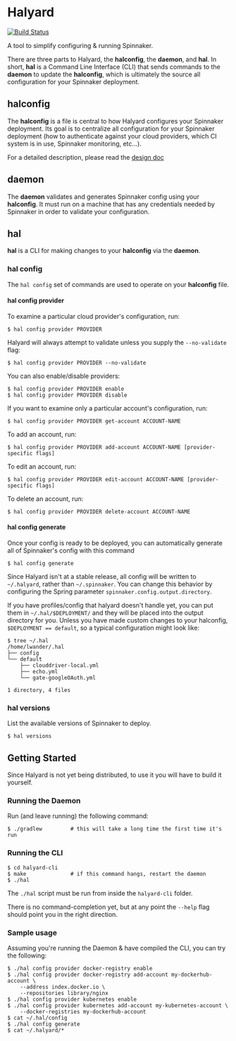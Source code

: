 # Halyard

[![Build Status](https://api.travis-ci.org/spinnaker/halyard.svg?branch=master)](https://travis-ci.org/spinnaker/halyard)

A tool to simplify configuring & running Spinnaker.

There are three parts to Halyard, the __halconfig__, the __daemon__, and
__hal__. In short, __hal__ is a Command Line Interface (CLI) that sends
commands to the __daemon__ to update the __halconfig__, which is ultimately
the source all configuration for your Spinnaker deployment. 

## halconfig

The __halconfig__ is a file is central to how Halyard configures your Spinnaker
deployment. Its goal is to centralize all configuration for your Spinnaker 
deployment (how to authenticate against your cloud providers, which CI system 
is in use, Spinnaker monitoring, etc...). 

For a detailed description, please read the [design doc](docs/design.md)

## daemon

The __daemon__ validates and generates Spinnaker config using your
__halconfig__. It must run on a machine that has any credentials needed by
Spinnaker in order to validate your configuration.

## hal

__hal__ is a CLI for making changes to your __halconfig__ via the __daemon__.

### hal config

The `hal config` set of commands are used to operate on your __halconfig__ file.

#### hal config provider

To examine a particular cloud provider's configuration, run:

```
$ hal config provider PROVIDER
```

Halyard will always attempt to validate unless you supply the `--no-validate`
flag:

```
$ hal config provider PROVIDER --no-validate
```

You can also enable/disable providers:

```
$ hal config provider PROVIDER enable
$ hal config provider PROVIDER disable
```

If you want to examine only a particular account's configuration, run:

```
$ hal config provider PROVIDER get-account ACCOUNT-NAME
```

To add an account, run:

```
$ hal config provider PROVIDER add-account ACCOUNT-NAME [provider-specific flags]
```

To edit an account, run:

```
$ hal config provider PROVIDER edit-account ACCOUNT-NAME [provider-specific flags]
```

To delete an account, run:

```
$ hal config provider PROVIDER delete-account ACCOUNT-NAME
```

#### hal config generate

Once your config is ready to be deployed, you can automatically generate all of
Spinnaker's config with this command

```
$ hal config generate
```

Since Halyard isn't at a stable release, all config will be written to
`~/.halyard`, rather than `~/.spinnaker`. You can change this behavior by
configuring the Spring parameter `spinnaker.config.output.directory`.

If you have profiles/config that halyard doesn't handle yet, you can put them
in `~/.hal/$DEPLOYMENT/` and they will be placed into the output directory for
you. Unless you have made custom changes to your halconfig,
`$DEPLOYMENT == default`, so a typical configuration might look like:

```
$ tree ~/.hal
/home/lwander/.hal
├── config
└── default
    ├── clouddriver-local.yml
    ├── echo.yml
    └── gate-googleOAuth.yml

1 directory, 4 files
```

### hal versions

List the available versions of Spinnaker to deploy.

```
$ hal versions
```

## Getting Started

Since Halyard is not yet being distributed, to use it you will have to build it
yourself.

### Running the Daemon

Run (and leave running) the following command:

```
$ ./gradlew         # this will take a long time the first time it's run
```

### Running the CLI

```
$ cd halyard-cli
$ make              # if this command hangs, restart the daemon
$ ./hal
```

The `./hal` script must be run from inside the `halyard-cli` folder.

There is no command-completion yet, but at any point the `--help` flag should
point you in the right direction.

### Sample usage

Assuming you're running the Daemon & have compiled the CLI, you can try the
following:

```
$ ./hal config provider docker-registry enable
$ ./hal config provider docker-registry add-account my-dockerhub-account \
    --address index.docker.io \
    --repositories library/nginx
$ ./hal config provider kubernetes enable
$ ./hal config provider kubernetes add-account my-kubernetes-account \
    --docker-registries my-dockerhub-account
$ cat ~/.hal/config
$ ./hal config generate
$ cat ~/.halyard/*
```
